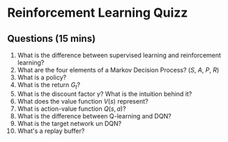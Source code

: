 # Reinforcement Learning Quizz
 
## Questions (15 mins)

1. What is the difference between supervised learning and reinforcement learning?
2. What are the four elements of a Markov Decision Process? ($S$, $A$, $P$, $R$)
3. What is a policy?
4. What is the return $G_t$?
5. What is the discount factor $\gamma$? What is the intuition behind it?
6. What does the value function $V(s)$ represent?
7. What is action-value function $Q(s,a)$?
8. What is the difference between Q-learning and DQN?
9. What is the target network un DQN?
10. What's a replay buffer?
